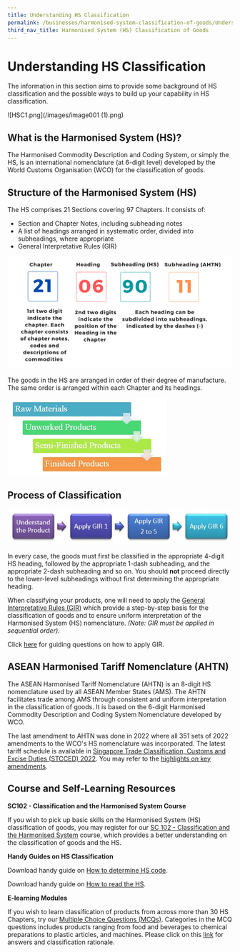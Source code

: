 ```yaml
---
title: Understanding HS Classification
permalink: /businesses/harmonised-system-classification-of-goods/Understanding-HS-Classification
third_nav_title: Harmonised System (HS) Classification of Goods
---
```

# Understanding HS Classification

The information in this section aims to provide some background of HS classification and the possible ways to build up your capability in HS classification.

![HSC1.png](/images/image001 (1).png)

## What is the Harmonised System (HS)?

The Harmonised Commodity Description and Coding System, or simply the HS, is an international nomenclature (at 6-digit level) developed by the World Customs Organisation (WCO) for the classification of goods.

    
## Structure of the Harmonised System (HS)
   

The HS comprises 21 Sections covering 97 Chapters. It consists of:

-   Section and Chapter Notes, including subheading notes
-   A list of headings arranged in systematic order, divided into subheadings, where appropriate
-   General Interpretative Rules (GIR)

![HSC2.png](/images/HSC2.png)

The goods in the HS are arranged in order of their degree of manufacture. The same order is arranged within each Chapter and its headings.

![HSC3.jpg](/images/HSC3.jpg)


## Process of Classification
  ![HSC4.jpg](/images/HSC4.jpg)
    
In every case, the goods must first be classified in the appropriate 4-digit HS heading, followed by the appropriate 1-dash subheading, and the appropriate 2-dash subheading and so on. You should  **not**  proceed directly to the lower-level subheadings without first determining the appropriate heading.
    
When classifying your products, one will need to apply the  [General Interpretative Rules (GIR)](/files/businesses/generalrulesfortheinterpretation.pdf)  which provide a step-by-step basis for the classification of goods and to ensure uniform interpretation of the Harmonised System (HS) nomenclature.  _(Note: GIR must be applied in sequential order)._
    
Click  [here](/files/businesses/apply-gir.pdf)  for guiding questions on how to apply GIR.

    
## ASEAN Harmonised Tariff Nomenclature (AHTN)
    
The ASEAN Harmonised Tariff Nomenclature (AHTN) is an 8-digit HS nomenclature used by all ASEAN Member States (AMS). The AHTN facilitates trade among AMS through consistent and uniform interpretation in the classification of goods. It is based on the 6-digit Harmonised Commodity Description and Coding System Nomenclature developed by WCO.

The last amendment to AHTN was done in 2022 where all 351 sets of 2022 amendments to the WCO's HS nomenclature was incorporated. The latest tariff schedule is available in [Singapore Trade Classification, Customs and Excise Duties (STCCED) 2022](https://go.gov.sg/stcced2022). You may refer to the [highlights on key amendments](/files/AHTN%202022%20Changes.pdf).


## Course and Self-Learning Resources

**SC102 - Classification and the Harmonised System Course**

If you wish to pick up basic skills on the Harmonised System (HS) classification of goods, you may register for our [SC 102 - Classification and the Harmonised System](/businesses/business-resources/courses-and-events) course, which provides a better understanding on the classification of goods and the HS.

**Handy Guides on HS Classification**

Download handy guide on [How to determine HS code](/files/businesses/How-to-determine-HS-code.pdf).

Download handy guide on [How to read the HS](/files/businesses/How-to-read-the-HS.pdf).


**E-learning Modules**

If you wish to learn classification of products from across more than 30 HS Chapters, try our [Multiple Choice Questions (MCQs)](https://go.gov.sg/hs-mcq).
Categories in the MCQ questions includes products ranging from food and beverages to chemical preparations to plastic articles, and machines. Please click on this [link](https://go.gov.sg/hs-mcq-answers) for answers and classification rationale.